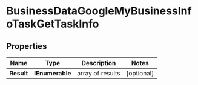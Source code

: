# BusinessDataGoogleMyBusinessInfoTaskGetTaskInfo


## Properties

| Name | Type | Description | Notes |
|------------ | ------------- | ------------- | -------------|
**Result** | **IEnumerable<BusinessDataGoogleMyBusinessInfoTaskGetResultInfo>** | array of results |[optional]|